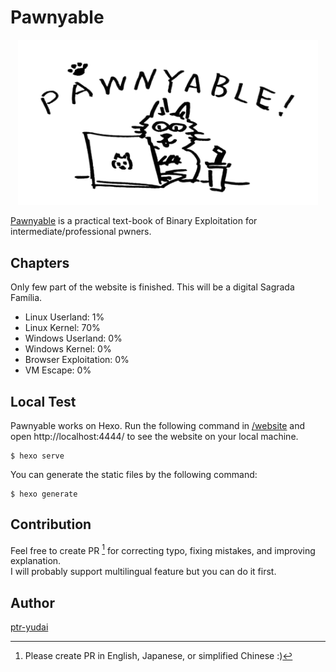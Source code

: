 # Pawnyable

<p align="center"><img src="/docs/pawnyable.png" width="480px" alt="Pawnyable"></p>

[Pawnyable](https://pawnyable.cafe/) is a practical text-book of Binary Exploitation for intermediate/professional pwners.

## Chapters
Only few part of the website is finished. This will be a digital Sagrada Família.

- Linux Userland: 1%
- Linux Kernel: 70%
- Windows Userland: 0%
- Windows Kernel: 0%
- Browser Exploitation: 0%
- VM Escape: 0%

## Local Test
Pawnyable works on Hexo.
Run the following command in [/website](website) and open http://localhost:4444/ to see the website on your local machine.
```
$ hexo serve
```
You can generate the static files by the following command:
```
$ hexo generate
```

## Contribution
Feel free to create PR [^1] for correcting typo, fixing mistakes, and improving explanation.  
I will probably support multilingual feature but you can do it first.

## Author
[ptr-yudai](https://twitter.com/ptrYudai)

[^1]: Please create PR in English, Japanese, or simplified Chinese :)
